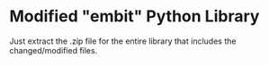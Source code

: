 # Modified "embit" Python Library

Just extract the .zip file for the entire library that includes the changed/modified files. 
